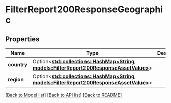 # FilterReport200ResponseGeographic

## Properties

Name | Type | Description | Notes
------------ | ------------- | ------------- | -------------
**country** | Option<[**std::collections::HashMap<String, models::FilterReport200ResponseAssetValue>**](FilterReport_200_response_asset_value.md)> |  | [optional]
**region** | Option<[**std::collections::HashMap<String, models::FilterReport200ResponseAssetValue>**](FilterReport_200_response_asset_value.md)> |  | [optional]

[[Back to Model list]](../README.md#documentation-for-models) [[Back to API list]](../README.md#documentation-for-api-endpoints) [[Back to README]](../README.md)


